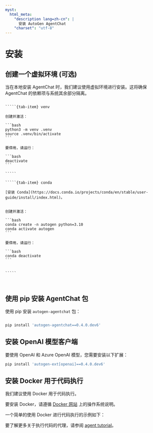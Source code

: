```yaml
---
myst:
  html_meta:
    "description lang=zh-cn": |
      安装 AutoGen AgentChat
    "charset": "utf-8"
---
```


# 安装

## 创建一个虚拟环境 (可选)

当在本地安装 AgentChat 时，我们建议使用虚拟环境进行安装。这将确保 AgentChat 的依赖项与系统其余部分隔离。

``````{tab-set}

`````{tab-item} venv

创建并激活：

```bash
python3 -m venv .venv
source .venv/bin/activate
```

要停用，请运行：

```bash
deactivate
```

`````

`````{tab-item} conda

[安装 Conda](https://docs.conda.io/projects/conda/en/stable/user-guide/install/index.html)。


创建并激活：

```bash
conda create -n autogen python=3.10
conda activate autogen
```

要停用，请运行：

```bash
conda deactivate
```


`````



``````

## 使用 pip 安装 AgentChat 包

使用 pip 安装 `autogen-agentchat` 包：

```bash

pip install 'autogen-agentchat==0.4.0.dev6'
```

## 安装 OpenAI 模型客户端

要使用 OpenAI 和 Azure OpenAI 模型，您需要安装以下扩展：

```bash
pip install 'autogen-ext[openai]==0.4.0.dev6'
```

## 安装 Docker 用于代码执行

我们建议使用 Docker 用于代码执行。

要安装 Docker，请遵循 [Docker 网站](https://docs.docker.com/get-docker/) 上的操作系统说明。

一个简单的使用 Docker 进行代码执行的示例如下：

<!-- ```{include} stocksnippet.md

``` -->

要了解更多关于执行代码的代理，请参阅 [agent tutorial](./tutorial/agents.ipynb)。
